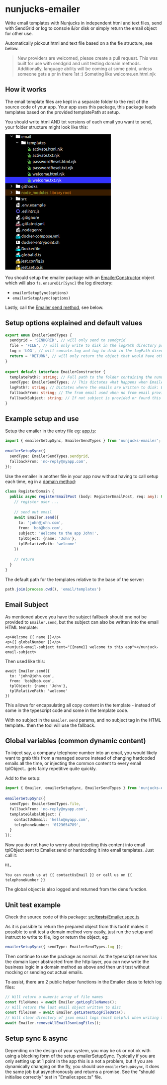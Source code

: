 # nunjucks-emailer

Write email templates with Nunjucks in independent html and text files, send with SendGrid or log to console &/or disk or simply return the email object for other use.

Automatically pickout html and text file based on a the fie structure, see below.

> New providers are welcomed, please create a pull request. This was built for use with sendgrid and unit testing domain methods.
> Additionally, language ability will be coming at some point, unless someone gets a pr in there 1st :) Someting like welcome.en.html.njk

## How it works
The email template files are kept in a separate folder to the rest of the source code of your app. Your app uses this package, this package loads templates based on the provided templatePath at setup.

You should write html AND txt versions of each email you want to send, your folder structure might look like this:

![Settings panel](./images/tpl-folders.png)

You should setup the emailer package with an [EmailerConstructor](https://github.com/johndcarmichael/nunjucks-emailer/blob/master/src/interfaces/EmailerContructor.ts) object which will also `fs.ensureDir[Sync]` the log directory:
  - `emailerSetupSync(options)`
  - `emailerSetupAsync(options)`

Lastly, call the [Emailer send method](https://github.com/johndcarmichael/nunjucks-emailer/blob/master/src/Emailer.ts#L9), see below.

## Setup options explained and default values
```typescript
export enum EmailerSendTypes {
  sendgrid = 'SENDGRID', // will only send to sendgrid
  file = 'FILE', // will only write to disk in the logPath directory provided in the setup options
  log = 'LOG', // will console.log and log to disk in the logPath directory provided in the setup options
  return = 'RETURN', // will only return the object that would have otherwise been used in the above
}

export default interface EmailerConstructor {
  templatePath?: string; // Full path to the folder containing the nunuck email templates, defaults to ./email/templates
  sendType: EmailerSendTypes; // This dictates what happens when Emailer.send is called values from the above enum
  logPath?: string; // Dictates where the emails are written to disk: EmailerSendTypes.file, defaults to email/logs
  fallbackFrom: string; // The from email used when no from email provided, typically a system email address, eg "no-reply@myawesome.app"
  fallbackSubject: string; // If not subject is provided or found this is the fallback
}
```

## Example setup and use
Setup the emailer in the entry file eg: [app.ts](https://github.com/acrontum/nunjucks-typescript-server/blob/master/src/app.ts):
```typescript
import { emailerSetupSync, EmailerSendTypes } from 'nunjucks-emailer';

emailerSetupSync({ 
  sendType: EmailerSendTypes.sendgrid,
  fallbackFrom: 'no-reply@myapp.com',
});
```

Use the emailer in another file in your app now without having to call setup each time, eg in a [domain method](https://github.com/acrontum/nunjucks-typescript-server/blob/master/src/domains/___stub.ts.njk):
```typescript
class RegisterDomain {
  public async registerEmailPost (body: RegisterEmailPost, req: any): Promise<Login> {
    // register user ...

    // send out email
    await Emailer.send({
      to: 'john@john.com',
      from: 'bob@bob.com', 
      subject: 'Welcome to the app John!', 
      tplObject: {name: 'John'}, 
      tplRelativePath: 'welcome'
    })

    // return 
  }
}
```

The default path for the templates relative to the base of the server:
```typescript
path.join(process.cwd(), 'email/templates')
```

## Email Subject
As mentioned above you have the subject fallback should one not be provided to `Emailer.send`, but the subject can also be written into the email HTML template:
```
<p>Welcome {{ name }}</p>
<p>{{ globalNumber }}</p>
<nunjuck-email-subject text="{{name}} welcome to this app"></nunjuck-email-subject>
```

Then used like this:
```
await Emailer.send({
  to: 'john@john.com',
  from: 'bob@bob.com', 
  tplObject: {name: 'John'}, 
  tplRelativePath: 'welcome'
})
```

This allows for encapsulating all copy content in the template - instead of some in the typescript code and some in the template code.

With no subject in the `Emailer.send` params, and no subject tag in the HTML template.. then the tool will use the fallback. 


## Global variables (common dynamic content)
To inject say, a company telephone number into an email, you would likely want to grab this from a managed source instead of changing hardcoded emails all the time, or injecting the common content to every email tplObject.. gets fairly repetitive quite quickly.

Add to the setup:
```typescript
import { Emailer, emailerSetupSync, EmailerSendTypes } from 'nunjucks-emailer';

emailerSetupSync({
  sendType: EmailerSendTypes.file,
  fallbackFrom: 'no-reply@myapp.com',
  templateGlobalObject: {
    contactUsEmail: 'hello@myapp.com',
    telephoneNumber: '0123654789',
  }
});
```

Now you do not have to worry about injecting this content into email tplObject sent to Emailer.send or hardcoding it into email templates. Just call it:
```twig
Hi,

You can reach us at {{ contactUsEmail }} or call us on {{ telephoneNumber }}
```

The global object is also logged and returned from the dens function.


## Unit test example

Check the source code of this package: [src/__tests__/Emailer.spec.ts](https://github.com/johndcarmichael/nunjucks-emailer/blob/master/src/__tests__/Emailer.ts)

As it is possible to return the prepared object from this tool it makes it possible to unit test a domain method very easily, just run the setup and instruct to write to file, log or return the object, eg:

```typescript
emailerSetupSync({ sendType: EmailerSendTypes.log });
```

Then continue to use the package as normal. As the typescript server has the domain layer abstracted from the http layer, you can now write the business logic in a domain method as above and then unit test without mocking or sending out actual emails.

To assist, there are 2 public helper functions in the Emailer class to fetch log files:
```typescript
// Will return a numeric array of file names
const fileNames = await Emailer.getLogFileNames();
// Will return the last email object written to disc
const fileJson = await Emailer.getLatestLogFileData();
// Will clear directory of json email logs (most helpful when writing tests the app which uses this class)
await Emailer.removeAllEmailJsonLogFiles();
```


## Setup sync & async
Depending on the design of your system, you may be ok or not ok with using a blocking form of the setup emailerSetupSync. Typically if you are only setting up at 1 point in the app this is a not a problem, but if you are dynamically changing on the fly, you should use `emailerSetupAsync`, it does the same job but asynchronously and returns a promise. See the "should initialise correctly" test in "Emailer.spec.ts" file.


